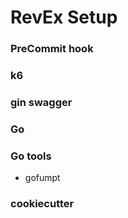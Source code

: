 # RevEx Setup

### PreCommit hook

### k6

### gin swagger

### Go

### Go tools

- gofumpt

### cookiecutter

###
